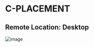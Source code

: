# C-PLACEMENT

## Remote Location: Desktop

![image](https://user-images.githubusercontent.com/77873383/172769921-a77d982e-6ed3-4995-947e-8d52a3f764e0.png)
